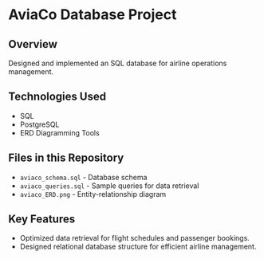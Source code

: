 # AviaCo Database Project
## Overview
Designed and implemented an SQL database for airline operations management.

## Technologies Used
- SQL
- PostgreSQL
- ERD Diagramming Tools

## Files in this Repository
- `aviaco_schema.sql` - Database schema
- `aviaco_queries.sql` - Sample queries for data retrieval
- `aviaco_ERD.png` - Entity-relationship diagram

## Key Features
- Optimized data retrieval for flight schedules and passenger bookings.
- Designed relational database structure for efficient airline management.
